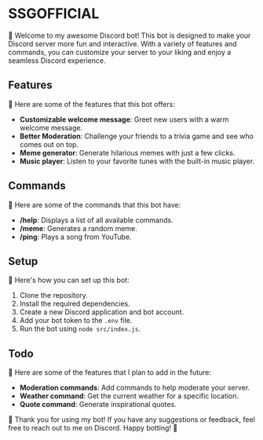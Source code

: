 # SSGOFFICIAL

🤖 Welcome to my awesome Discord bot! This bot is designed to make your Discord server more fun and interactive. With a variety of features and commands, you can customize your server to your liking and enjoy a seamless Discord experience.

## Features

🎉 Here are some of the features that this bot offers:

- **Customizable welcome message**: Greet new users with a warm welcome message.
- **Better Moderation**: Challenge your friends to a trivia game and see who comes out on top.
- **Meme generator**: Generate hilarious memes with just a few clicks.
- **Music player**: Listen to your favorite tunes with the built-in music player.

## Commands

📝 Here are some of the commands that this bot have:

- **/help**: Displays a list of all available commands.
- **/meme**: Generates a random meme.
- **/ping**: Plays a song from YouTube.

## Setup

🚀 Here's how you can set up this bot:

1. Clone the repository.
2. Install the required dependencies.
3. Create a new Discord application and bot account.
4. Add your bot token to the `.env` file.
5. Run the bot using `node src/index.js`.

## Todo

📅 Here are some of the features that I plan to add in the future:

- **Moderation commands**: Add commands to help moderate your server.
- **Weather command**: Get the current weather for a specific location.
- **Quote command**: Generate inspirational quotes.

🎉 Thank you for using my bot! If you have any suggestions or feedback, feel free to reach out to me on Discord. Happy botting! 🤖
